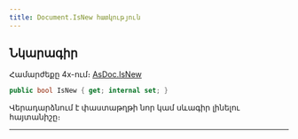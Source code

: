 ```yaml
---
title: Document.IsNew հատկություն
---
```


## Նկարագիր

Համարժեքը 4x-ում։ [AsDoc.IsNew](https://armsoft.github.io/as4x-docs/HTM/ProgrGuide/Functions/ASDOC/IsNew.html)

```c#
public bool IsNew { get; internal set; }
```

Վերադարձնում է փաստաթղթի նոր կամ սևագիր լինելու հայտանիշը։

---
